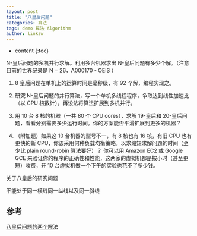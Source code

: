 ```yaml
---
layout: post
title: "八皇后问题"
categories: 算法
tags: demo 算法 Algorithm
author: linkzw
---
```


* content
{:toc}



N-皇后问题的多机并行求解。利用多台机器求出 N-皇后问题有多少个解。（注意目前的世界纪录是 N = 26，A000170 - OEIS ）
 	
 1. 8 皇后问题在单机上的运算时间是毫秒级，有 92 个解，编程实现之。
 2. 研究 N-皇后问题的并行算法，写一个单机多线程程序，争取达到线性加速比（以 CPU 核数计）。再设法将算法扩展到多机并行。
 3. 用 10 台 8 核的机器（一共 80 个 CPU cores），求解 19-皇后和 20-皇后问题，看看分别需要多少运行时间。你的方案能否平滑扩展到更多的机器？
 	
 4. （附加题）如果这 10 台机器的型号不一，有 8 核也有 16 核，有旧 CPU 也有更快的新 CPU，你该采用何种负载均衡策略，以求缩短求解问题的时间（至少比 plain round-robin 算法要好）？
 你可以用 Amazon EC2 或 Google GCE 来验证你的程序的正确性和性能，这两家的虚拟机都是按小时（甚至更短）收费，开 10 台虚拟机做一个下午的实验也花不了多少钱。


关于八皇后的研究问题

不能处于同一横线同一纵线以及同一斜线


## 参考

[八皇后问题的两个解法](https://blog.csdn.net/hackbuteer1/article/details/6657109)